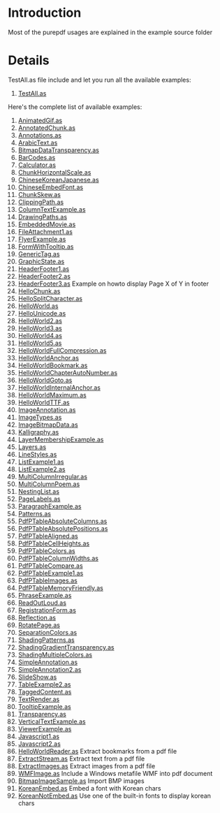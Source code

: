 # Introduction #

Most of the purepdf usages are explained in the example source folder


# Details #

TestAll.as file include and let you run all the available examples:
  1. [TestAll.as](http://code.google.com/p/purepdf/source/browse/examples/src/TestAll.as)

Here's the complete list of available examples:
  1. [AnimatedGif.as](http://code.google.com/p/purepdf/source/browse/examples/src/AnimatedGif.as)
  1. [AnnotatedChunk.as](http://code.google.com/p/purepdf/source/browse/examples/src/AnnotatedChunk.as)
  1. [Annotations.as](http://code.google.com/p/purepdf/source/browse/examples/src/Annotations.as)
  1. [ArabicText.as](http://code.google.com/p/purepdf/source/browse/examples/src/ArabicText.as)
  1. [BitmapDataTransparency.as](http://code.google.com/p/purepdf/source/browse/examples/src/BitmapDataTransparency.as)
  1. [BarCodes.as](http://code.google.com/p/purepdf/source/browse/examples/src/BarCodes.as)
  1. [Calculator.as](http://code.google.com/p/purepdf/source/browse/examples/src/Calculator.as)
  1. [ChunkHorizontalScale.as](http://code.google.com/p/purepdf/source/browse/examples/src/ChunkHorizontalScale.as)
  1. [ChineseKoreanJapanese.as](http://code.google.com/p/purepdf/source/browse/examples/src/ChineseKoreanJapanese.as)
  1. [ChineseEmbedFont.as](http://code.google.com/p/purepdf/source/browse/examples/src/ChineseEmbedFont.as)
  1. [ChunkSkew.as](http://code.google.com/p/purepdf/source/browse/examples/src/ChunkSkew.as)
  1. [ClippingPath.as](http://code.google.com/p/purepdf/source/browse/examples/src/ClippingPath.as)
  1. [ColumnTextExample.as](http://code.google.com/p/purepdf/source/browse/examples/src/ColumnTextExample.as)
  1. [DrawingPaths.as](http://code.google.com/p/purepdf/source/browse/examples/src/DrawingPaths.as)
  1. [EmbeddedMovie.as](http://code.google.com/p/purepdf/source/browse/examples/src/EmbeddedMovie.as)
  1. [FileAttachment1.as](http://code.google.com/p/purepdf/source/browse/examples/src/FileAttachment1.as)
  1. [FlyerExample.as](http://code.google.com/p/purepdf/source/browse/examples/src/FlyerExample.as)
  1. [FormWithTooltip.as](http://code.google.com/p/purepdf/source/browse/examples/src/FormWithTooltip.as)
  1. [GenericTag.as](http://code.google.com/p/purepdf/source/browse/examples/src/GenericTag.as)
  1. [GraphicState.as](http://code.google.com/p/purepdf/source/browse/examples/src/GraphicState.as)
  1. [HeaderFooter1.as](http://code.google.com/p/purepdf/source/browse/examples/src/HeaderFooter1.as)
  1. [HeaderFooter2.as](http://code.google.com/p/purepdf/source/browse/examples/src/HeaderFooter2.as)
  1. [HeaderFooter3.as](http://code.google.com/p/purepdf/source/browse/examples/src/HeaderFooter3.as) Example on howto display Page X of Y in footer
  1. [HelloChunk.as](http://code.google.com/p/purepdf/source/browse/examples/src/HelloChunk.as)
  1. [HelloSplitCharacter.as](http://code.google.com/p/purepdf/source/browse/examples/src/HelloSplitCharacter.as)
  1. [HelloWorld.as](http://code.google.com/p/purepdf/source/browse/examples/src/HelloWorld.as)
  1. [HelloUnicode.as](http://code.google.com/p/purepdf/source/browse/examples/src/HelloUnicode.as)
  1. [HelloWorld2.as](http://code.google.com/p/purepdf/source/browse/examples/src/HelloWorld2.as)
  1. [HelloWorld3.as](http://code.google.com/p/purepdf/source/browse/examples/src/HelloWorld3.as)
  1. [HelloWorld4.as](http://code.google.com/p/purepdf/source/browse/examples/src/HelloWorld4.as)
  1. [HelloWorld5.as](http://code.google.com/p/purepdf/source/browse/examples/src/HelloWorld5.as)
  1. [HelloWorldFullCompression.as](http://code.google.com/p/purepdf/source/browse/examples/src/HelloWorldFullCompression.as)
  1. [HelloWorldAnchor.as](http://code.google.com/p/purepdf/source/browse/examples/src/HelloWorldAnchor.as)
  1. [HelloWorldBookmark.as](http://code.google.com/p/purepdf/source/browse/examples/src/HelloWorldBookmark.as)
  1. [HelloWorldChapterAutoNumber.as](http://code.google.com/p/purepdf/source/browse/examples/src/HelloWorldChapterAutoNumber.as)
  1. [HelloWorldGoto.as](http://code.google.com/p/purepdf/source/browse/examples/src/HelloWorldGoto.as)
  1. [HelloWorldInternalAnchor.as](http://code.google.com/p/purepdf/source/browse/examples/src/HelloWorldInternalAnchor.as)
  1. [HelloWorldMaximum.as](http://code.google.com/p/purepdf/source/browse/examples/src/HelloWorldMaximum.as)
  1. [HelloWorldTTF.as](http://code.google.com/p/purepdf/source/browse/examples/src/HelloWorldTTF.as)
  1. [ImageAnnotation.as](http://code.google.com/p/purepdf/source/browse/examples/src/ImageAnnotation.as)
  1. [ImageTypes.as](http://code.google.com/p/purepdf/source/browse/examples/src/ImageTypes.as)
  1. [ImageBitmapData.as](http://code.google.com/p/purepdf/source/browse/examples/src/ImageBitmapData.as)
  1. [Kalligraphy.as](http://code.google.com/p/purepdf/source/browse/examples/src/Kalligraphy.as)
  1. [LayerMembershipExample.as](http://code.google.com/p/purepdf/source/browse/examples/src/LayerMembershipExample.as)
  1. [Layers.as](http://code.google.com/p/purepdf/source/browse/examples/src/Layers.as)
  1. [LineStyles.as](http://code.google.com/p/purepdf/source/browse/examples/src/LineStyles.as)
  1. [ListExample1.as](http://code.google.com/p/purepdf/source/browse/examples/src/ListExample1.as)
  1. [ListExample2.as](http://code.google.com/p/purepdf/source/browse/examples/src/ListExample2.as)
  1. [MultiColumnIrregular.as](http://code.google.com/p/purepdf/source/browse/examples/src/MultiColumnIrregular.as)
  1. [MultiColumnPoem.as](http://code.google.com/p/purepdf/source/browse/examples/src/MultiColumnPoem.as)
  1. [NestingList.as](http://code.google.com/p/purepdf/source/browse/examples/src/NestingList.as)
  1. [PageLabels.as](http://code.google.com/p/purepdf/source/browse/examples/src/PageLabels.as)
  1. [ParagraphExample.as](http://code.google.com/p/purepdf/source/browse/examples/src/ParagraphExample.as)
  1. [Patterns.as](http://code.google.com/p/purepdf/source/browse/examples/src/Patterns.as)
  1. [PdfPTableAbsoluteColumns.as](http://code.google.com/p/purepdf/source/browse/examples/src/PdfPTableAbsoluteColumns.as)
  1. [PdfPTableAbsolutePositions.as](http://code.google.com/p/purepdf/source/browse/examples/src/PdfPTableAbsolutePositions.as)
  1. [PdfPTableAligned.as](http://code.google.com/p/purepdf/source/browse/examples/src/PdfPTableAligned.as)
  1. [PdfPTableCellHeights.as](http://code.google.com/p/purepdf/source/browse/examples/src/PdfPTableCellHeights.as)
  1. [PdfPTableColors.as](http://code.google.com/p/purepdf/source/browse/examples/src/PdfPTableColors.as)
  1. [PdfPTableColumnWidths.as](http://code.google.com/p/purepdf/source/browse/examples/src/PdfPTableColumnWidths.as)
  1. [PdfPTableCompare.as](http://code.google.com/p/purepdf/source/browse/examples/src/PdfPTableCompare.as)
  1. [PdfPTableExample1.as](http://code.google.com/p/purepdf/source/browse/examples/src/PdfPTableExample1.as)
  1. [PdfPTableImages.as](http://code.google.com/p/purepdf/source/browse/examples/src/PdfPTableImages.as)
  1. [PdfPTableMemoryFriendly.as](http://code.google.com/p/purepdf/source/browse/examples/src/PdfPTableMemoryFriendly.as)
  1. [PhraseExample.as](http://code.google.com/p/purepdf/source/browse/examples/src/PhraseExample.as)
  1. [ReadOutLoud.as](http://code.google.com/p/purepdf/source/browse/examples/src/ReadOutLoud.as)
  1. [RegistrationForm.as](http://code.google.com/p/purepdf/source/browse/examples/src/RegistrationForm.as)
  1. [Reflection.as](http://code.google.com/p/purepdf/source/browse/examples/src/Reflection.as)
  1. [RotatePage.as](http://code.google.com/p/purepdf/source/browse/examples/src/RotatePage.as)
  1. [SeparationColors.as](http://code.google.com/p/purepdf/source/browse/examples/src/SeparationColors.as)
  1. [ShadingPatterns.as](http://code.google.com/p/purepdf/source/browse/examples/src/ShadingPatterns.as)
  1. [ShadingGradientTransparency.as](http://code.google.com/p/purepdf/source/browse/examples/src/ShadingGradientTransparency.as)
  1. [ShadingMultipleColors.as](http://code.google.com/p/purepdf/source/browse/examples/src/ShadingMultipleColors.as)
  1. [SimpleAnnotation.as](http://code.google.com/p/purepdf/source/browse/examples/src/SimpleAnnotation.as)
  1. [SimpleAnnotation2.as](http://code.google.com/p/purepdf/source/browse/examples/src/SimpleAnnotation2.as)
  1. [SlideShow.as](http://code.google.com/p/purepdf/source/browse/examples/src/SlideShow.as)
  1. [TableExample2.as](http://code.google.com/p/purepdf/source/browse/examples/src/TableExample2.as)
  1. [TaggedContent.as](http://code.google.com/p/purepdf/source/browse/examples/src/TaggedContent.as)
  1. [TextRender.as](http://code.google.com/p/purepdf/source/browse/examples/src/TextRender.as)
  1. [TooltipExample.as](http://code.google.com/p/purepdf/source/browse/examples/src/TooltipExample.as)
  1. [Transparency.as](http://code.google.com/p/purepdf/source/browse/examples/src/Transparency.as)
  1. [VerticalTextExample.as](http://code.google.com/p/purepdf/source/browse/examples/src/VerticalTextExample.as)
  1. [ViewerExample.as](http://code.google.com/p/purepdf/source/browse/examples/src/ViewerExample.as)
  1. [Javascript1.as](http://code.google.com/p/purepdf/source/browse/examples/src/Javascript1.as)
  1. [Javascript2.as](http://code.google.com/p/purepdf/source/browse/examples/src/Javascript2.as)
  1. [HelloWorldReader.as](http://code.google.com/p/purepdf/source/browse/examples/src/test_reader/HelloWorldReader.as) Extract bookmarks from a pdf file
  1. [ExtractStream.as](http://code.google.com/p/purepdf/source/browse/examples/src/test_reader/ExtractStream.as) Extract text from a pdf file
  1. [ExtractImages.as](http://code.google.com/p/purepdf/source/browse/examples/src/test_reader/ExtractImages.as) Extract images from a pdf file
  1. [WMFImage.as](http://code.google.com/p/purepdf/source/browse/examples/src/WMFImage.as) Include a Windows metafile WMF into pdf document
  1. [BitmapImageSample.as](http://code.google.com/p/purepdf/source/browse/examples/src/BitmapImageSample.as) Import BMP images
  1. [KoreanEmbed.as](http://code.google.com/p/purepdf/source/browse/examples/src/KoreanEmbed.as) Embed a font with Korean chars
  1. [KoreanNotEmbed.as](http://code.google.com/p/purepdf/source/browse/examples/src/KoreanNotEmbed.as) Use one of the built-in fonts to display korean chars